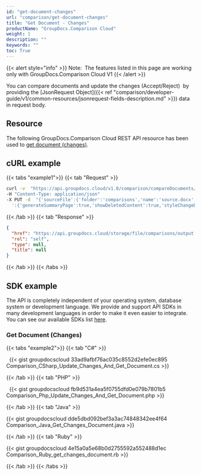 ```yaml
---
id: "get-document-changes"
url: "comparison/get-document-changes"
title: "Get Document - Changes"
productName: "GroupDocs.Comparison Cloud"
weight: 1
description: ""
keywords: ""
toc: True
---
```


{{< alert style="info" >}}
Note:  The features listed in this page are working only with GroupDocs.Comparison Cloud V1
{{< /alert >}}

You can compare documents and update the changes (Accept/Reject)  by providing the [JsonRequest Object]({{< ref "comparison/developer-guide/v1/common-resources/jsonrequest-fields-description.md" >}}) data in request body.

## Resource

The following GroupDocs.Comparison Cloud REST API resource has been used to [get document (changes)](https://apireference.groupdocs.cloud/comparison/#!/Changes/PutChangesDocument).

## cURL example

{{< tabs "example1">}} {{< tab "Request" >}}

```bash
curl -v  "https://api.groupdocs.cloud/v1.0/comparison/compareDocuments/changes/update?outPath#comparisons%2Foutput.docx&#x26;appsid#XXXX&#x26;signature#XXX-XX"
-H "Content-Type: application/json"
-X PUT -d  "{'sourceFile':{'folder':'comparisons','name':'source.docx','password':''},'targetFiles' [{'folder':'comparisons','name':'target.docx','password':''}],'settings
  ':{'generateSummaryPage':true,'showDeletedContent':true,'styleChangeDetection':true,'insertedItemsStyle':{'color':'Blue','beginSeparatorString':'','endSeparatorString':'','bold':false,'italic':false,'strikeThrough':false},'deletedItemsStyle':{'color':'Red','beginSeparatorString':'','endSeparatorString':'','bold':false,'italic':false,'strikeThrough':false},'styleChangedItemsStyle':{'color':'Green','beginSeparatorString':'','endSeparatorString':'','bold':false,'italic':false,'strikeThrough':false},'wordsSeparatorChars':[],'detailLevel':'Low','useFramesForDelInsElements':false,'calculateComponentCoordinates':false,'markDeletedInsertedContentDeep':false},'changes':[{'id':0,'action':'Accept'},{'id':1,'action':'Reject'}]}"
```

{{< /tab >}} {{< tab "Response" >}}

```json
{
  "href": "https://api.groupdocs.cloud/storage/file/comparisons/output.docx",
  "rel": "self",
  "type": null,
  "title": null
}
```
{{< /tab >}} {{< /tabs >}}

## SDK example

The API is completely independent of your operating system, database system or development language. We provide and support API SDKs in many development languages in order to make it even easier to integrate. You can see our available SDKs list [here](https://github.com/groupdocs-comparison-cloud).

### Get Document (Changes)

{{< tabs "example2">}} {{< tab "C#" >}}

 
{{< gist groupdocscloud 33ad9afbf76ac035c8552d2efe0ec895 Comparison_CSharp_Update_Changes_And_Get_Document.cs >}}

{{< /tab >}} {{< tab "PHP" >}}

 
{{< gist groupdocscloud fb9d531a4ea5f0755dfd0e079b7801b5 Comparison_Php_Update_Changes_And_Get_Document.php >}}

{{< /tab >}} {{< tab "Java" >}}

{{< gist groupdocscloud dde5dbd092bef3a3ac74848342ee4f64 Comparison_Java_Get_Changes_Document.java >}}

{{< /tab >}} {{< tab "Ruby" >}}

{{< gist groupdocscloud 4e15a0a5e68b0d2755592a552488d1ec Comparison_Ruby_get_changes_document.rb >}}

{{< /tab >}} {{< /tabs >}}